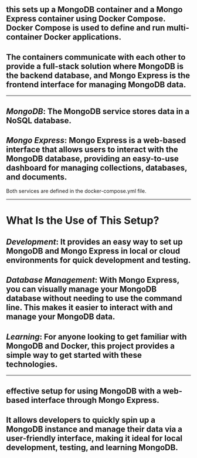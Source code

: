 ## this sets up a MongoDB container and a Mongo Express container using Docker Compose. Docker Compose is used to define and run multi-container Docker applications.
## The containers communicate with each other to provide a full-stack solution where MongoDB is the backend database, and Mongo Express is the frontend interface for managing MongoDB data.
--- 
## *MongoDB*: The MongoDB service stores data in a NoSQL database.
## *Mongo Express*: Mongo Express is a web-based interface that allows users to interact with the MongoDB database, providing an easy-to-use dashboard for managing collections, databases, and documents.
Both services are defined in the docker-compose.yml file.

--- 
# What Is the Use of This Setup?


## *Development*: It provides an easy way to set up MongoDB and Mongo Express in local or cloud environments for quick development and testing.
## *Database Management*: With Mongo Express, you can visually manage your MongoDB database without needing to use the command line. This makes it easier to interact with and manage your MongoDB data.
## *Learning*: For anyone looking to get familiar with MongoDB and Docker, this project provides a simple way to get started with these technologies.
---

## effective setup for using MongoDB with a web-based interface through Mongo Express.
## It allows developers to quickly spin up a MongoDB instance and manage their data via a user-friendly interface, making it ideal for local development, testing, and learning MongoDB.
